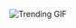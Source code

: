 
<!-- GIF_SECTION -->
![Trending GIF](https://media0.giphy.com/media/v1.Y2lkPThiYjIxNzcyNmMxYnZiMGF0dnMwN2NqZWNqand1aTVnNWxtNjNvM3dybXJ1eHUyZCZlcD12MV9naWZzX3NlYXJjaCZjdD1n/xT8qBsOjMOcdeGJIU8/giphy.gif)
<!-- END_GIF_SECTION -->
